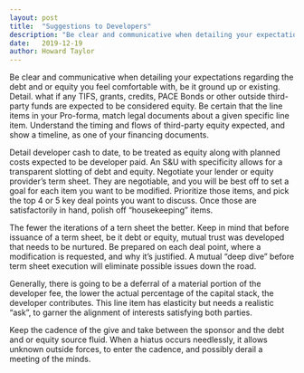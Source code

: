 ```yaml
---
layout: post
title:  "Suggestions to Developers"
description: "Be clear and communicative when detailing your expectations regarding the debt and or equity you feel comfortable with, be it ground up or existing."
date:   2019-12-19
author: Howard Taylor
---
```


Be clear and communicative when detailing your expectations regarding the debt and or equity you feel comfortable with, be it ground up or existing. Detail. what if any TIFS, grants, credits, PACE Bonds or other outside third-party funds are expected to be considered equity. Be certain that the line items in your Pro-forma, match legal documents about a given specific line item. <!--more-->Understand the timing and flows of third-party equity expected, and show a timeline, as one of your financing documents.

Detail developer cash to date, to be treated as equity along with planned costs expected to be developer paid. An S&U with specificity allows for a transparent slotting of debt and equity. Negotiate your lender or equity provider’s term sheet. They are negotiable, and you will be best off to set a goal for each item you want to be modified. Prioritize those items, and pick the top 4 or 5 key deal points you want to discuss. Once those are satisfactorily in hand, polish off “housekeeping” items.

The fewer the iterations of a tern sheet the better. Keep in mind that before issuance of a term sheet, be it debt or equity, mutual trust was developed that needs to be nurtured. Be prepared on each deal point, where a modification is requested, and why it’s justified. A mutual “deep dive” before term sheet execution will eliminate possible issues down the road.

Generally, there is going to be a deferral of a material portion of the developer fee, the lower the actual percentage of the capital stack, the developer contributes. This line item has elasticity but needs a realistic “ask”, to garner the alignment of interests satisfying both parties.

Keep the cadence of the give and take between the sponsor and the debt and or equity source fluid. When a hiatus occurs needlessly, it allows unknown outside forces, to enter the cadence, and possibly derail a meeting of the minds.
